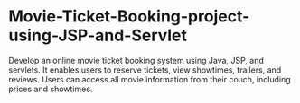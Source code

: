 # Movie-Ticket-Booking-project-using-JSP-and-Servlet
Develop an online movie ticket booking system using Java, JSP, and servlets. It enables users to reserve tickets, view showtimes, trailers, and reviews. Users can access all movie information from their couch, including prices and showtimes.
